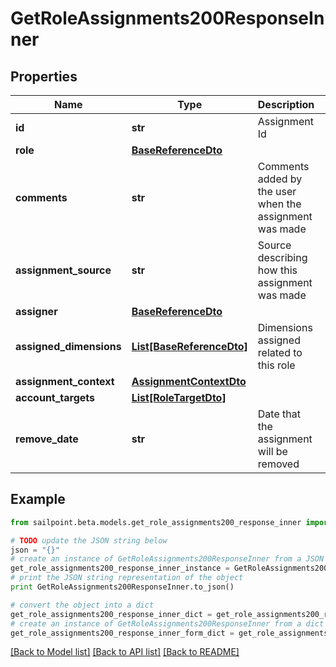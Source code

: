 # GetRoleAssignments200ResponseInner


## Properties

Name | Type | Description | Notes
------------ | ------------- | ------------- | -------------
**id** | **str** | Assignment Id | [optional] 
**role** | [**BaseReferenceDto**](BaseReferenceDto.md) |  | [optional] 
**comments** | **str** | Comments added by the user when the assignment was made | [optional] 
**assignment_source** | **str** | Source describing how this assignment was made | [optional] 
**assigner** | [**BaseReferenceDto**](BaseReferenceDto.md) |  | [optional] 
**assigned_dimensions** | [**List[BaseReferenceDto]**](BaseReferenceDto.md) | Dimensions assigned related to this role | [optional] 
**assignment_context** | [**AssignmentContextDto**](AssignmentContextDto.md) |  | [optional] 
**account_targets** | [**List[RoleTargetDto]**](RoleTargetDto.md) |  | [optional] 
**remove_date** | **str** | Date that the assignment will be removed | [optional] 

## Example

```python
from sailpoint.beta.models.get_role_assignments200_response_inner import GetRoleAssignments200ResponseInner

# TODO update the JSON string below
json = "{}"
# create an instance of GetRoleAssignments200ResponseInner from a JSON string
get_role_assignments200_response_inner_instance = GetRoleAssignments200ResponseInner.from_json(json)
# print the JSON string representation of the object
print GetRoleAssignments200ResponseInner.to_json()

# convert the object into a dict
get_role_assignments200_response_inner_dict = get_role_assignments200_response_inner_instance.to_dict()
# create an instance of GetRoleAssignments200ResponseInner from a dict
get_role_assignments200_response_inner_form_dict = get_role_assignments200_response_inner.from_dict(get_role_assignments200_response_inner_dict)
```
[[Back to Model list]](../README.md#documentation-for-models) [[Back to API list]](../README.md#documentation-for-api-endpoints) [[Back to README]](../README.md)


